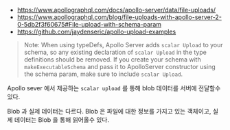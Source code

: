 
* https://www.apollographql.com/docs/apollo-server/data/file-uploads/
* https://www.apollographql.com/blog/file-uploads-with-apollo-server-2-0-5db2f3f60675#File-upload-with-schema-param
* https://github.com/jaydenseric/apollo-upload-examples

> Note: When using typeDefs, Apollo Server adds `scalar Upload` to your schema, so any existing declaration of `scalar Upload` in the type definitions should be removed. If you create your schema with `makeExecutableSchema` and pass it to ApolloServer constructor using the schema param, make sure to include `scalar Upload`.

Apollo sever 에서 제공하는 `scalar upload` 를 통해 blob 데이터를 서버에 전달할수 있다.

Blob 과 실제 데이터는 다르다. Blob 은 파일에 대한 정보를 가지고 있는 객체이고, 실제 데이터는 Blob 을 통해 읽어올수 있다.
